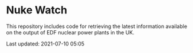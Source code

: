 # Nuke Watch

This repository includes code for retrieving the latest information available on the output of EDF nuclear power plants in the UK.

Last updated: 2021-07-10 05:05